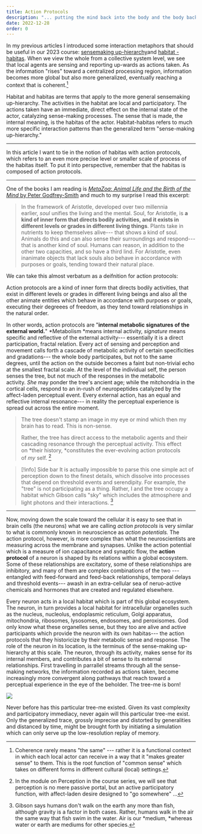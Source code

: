 ```yaml
---
title: Action Protocols
description: "... putting the mind back into the body and the body back into nature"
date: 2022-12-28
order: 0
---
```


In my previous articles I introduced some interaction metaphors that should be useful in our 2023 course: [sensemaking up-hierarchy](new-theory-of-the-body/up-hierarchy)and [habitat - habitas](new-theory-of-the-body/habitat-and-habitas). When we view the whole from a collective system level, we see that local agents are sensing and reporting up-wards as actions taken. As the information "rises" toward a centralized processing region, information becomes more global but also more generalized, eventually reaching a context that is coherent.[^1]

Habitat and habitas are terms that apply to the more general sensemaking up-hierarchy. The activities in the habitat are local and participatory. The actions taken have an immediate, direct effect on the internal state of the actor, catalyzing sense-making processes. The sense that is made, the internal meaning, is the habitas of the actor. Habitat-habitas refers to much more specific interaction patterns than the generalized term "sense-making up-hierarchy."

---

In this article I want to tie in the notion of habitas with action protocols, which refers to an even more precise level or smaller scale of process of the habitas itself. To put it into perspective, remember that the habitas is composed of action protocols.

---

One of the books I am reading is *[MetaZoa](https://www.amazon.com/Metazoa-Animal-Life-Birth-Mind/dp/0374207941/ref=sr_1_3?crid=FEFFF9OC1RIK&keywords=peter+godfrey-smith&qid=1671553152&sprefix=peter+godfrey%2Caps%2C179&sr=8-3)*[:](https://www.amazon.com/Metazoa-Animal-Life-Birth-Mind/dp/0374207941/ref=sr_1_3?crid=FEFFF9OC1RIK&keywords=peter+godfrey-smith&qid=1671553152&sprefix=peter+godfrey%2Caps%2C179&sr=8-3)*[ Animal Life and the Birth of the Mind](https://www.amazon.com/Metazoa-Animal-Life-Birth-Mind/dp/0374207941/ref=sr_1_3?crid=FEFFF9OC1RIK&keywords=peter+godfrey-smith&qid=1671553152&sprefix=peter+godfrey%2Caps%2C179&sr=8-3)*[ by Peter Godfrey-Smith](https://www.amazon.com/Metazoa-Animal-Life-Birth-Mind/dp/0374207941/ref=sr_1_3?crid=FEFFF9OC1RIK&keywords=peter+godfrey-smith&qid=1671553152&sprefix=peter+godfrey%2Caps%2C179&sr=8-3) and much to my surprise I read this excerpt:

> In the framework of Aristotle, developed over two millennia earlier, *soul* unifies the living and the mental. Soul, for Aristotle, is **a kind of inner form that directs bodily activities, and it exists in different levels or grades in different living things**. Plants take in nutrients to keep themselves alive--- that shows a kind of soul. Animals do this and can also sense their surroundings and respond--- that is another kind of soul. Humans can reason, in addition to the other two capacities, and so have a third lind. For Aristotle, even inanimate objects that lack souls also behave in accordance with purposes or goals, tending toward their natural place.

We can take this almost verbatum as a deifnition for action protocols:

Action protocols are a kind of inner form that directs bodily activities, that exist in different levels or grades in different living beings and also all the other animate entities which behave in accordance with purposes or goals, executing their degreees of freedom, as they tend toward relationships in the natural order.

In other words, action protocols are "**internal metabolic signatures of the external world.**" *Metabolism *means internal activity, *signature* means specific and reflective of the external activity--- essentially it is a direct participation, fractal relation. Every act of sensing and perception and movement calls forth a cascade of metabolic activity of certain specificities and gradations--- the whole body participates, but not to the same degrees, until the action on the outside becomes a faint but non-trivial echo at the smallest fractal scale. At the level of the individual self, the person senses the tree, but not much of the responses in the metabolic activity. *She* may ponder the tree's ancient age; while the mitchondria in the cortical cells, respond to an in-rush of neuropeptides catalyzed by the affect-laden perceptual event. Every external action, has an equal and reflective internal resonance--- in reality the perceptual experience is spread out across the entire moment.

> The tree doesn't stamp an image in my eye or mind which then my brain has to read. This is non-sense.
>
> Rather, the tree has direct access to the metabolic agents and their cascading resonance through the perceptual activity. This effect on *their history, *constitutes the ever-evolving action protocols of *my* self. [^2]

> [!info] Side bar
> It is actually impossible to parse this one simple act of perception down to the finest details, which dissolve into processes that depend on threshold events and serendipity. For example, the "tree" is not participating as a thing. Rather, I and the tree occupy a habitat which Gibson calls "sky" which includes the atmosphere and light photons and their interactions. [^3]

* * * * *

Now, moving down the scale toward the cellular it is easy to see that in brain cells (the neurons) what we are calling *action protocols* is very similar to what is commonly known in neuroscience as *action potentials.* The action protocol, however, is more complex than what the neuroscientists are measuring across the membrane and synapses. Unlike the action potential which is a measure of ion capacitance and synaptic flow, the **action protocol** of a neuron is shaped by its relations within a global ecosystem. Some of these relationships are excitatory, some of these relationships are inhibitory, and many of them are complex combinations of the two --- entangled with feed-forward and feed-back relationships, temporal delays and threshold events--- awash in an extra-cellular sea of neruo-active chemicals and hormones that are created and regulated elsewhere.

Every neuron acts in a local habitat which is part of this global ecosystem. The neuron, in turn provides a local habitat for intracellular organelles such as the nucleus, nucleolus, endoplasmic reticulum, Golgi apparatus, mitochondria, ribosomes, lysosomes, endosomes, and peroxisomes. God only know what these organelles sense, but they too are alive and active participants which provide the neuron with its own habitas--- the action protocols that they historicize by their metabolic sense and response. The role of the neuron in its location, is the terminus of the sense-making up-hierarchy at this scale. The neuron, through its activity, makes sense for its internal members, and contributes a bit of sense to its external relationships. First travelling in parrallel streams through all the sense-making networks, the information recorded as actions taken, become increasingly more convergent along pathways that reach toward a perceptual experience in the eye of the beholder. The tree-me is born!

![](images/the-tree-me-is-born.jpg)

Never before has this particular tree-me existed. Given its vast complexity and participatory immediacy, never again will this particular tree-me exist. Only the generalized trace, grossly imprecise and distorted by generalities and distanced by time, might be brought forth by initiating a simulation which can only serve up the low-resolution replay of memory.

[^1]: Coherence rarely means "the same" --- rather it is a functional context in which each local actor can receive in a way that it "makes greater sense" to them. This is the root function of "common sense" which takes on different forms in different cultural (local) settings.

[^2]: In the module on Perception in the course series, we will see that perception is no mere passive portal, but an active participatory function, with affect-laden desire designed to "go somewhere" ...

[^3]: Gibson says humans don't walk on the earth any more than fish, although gravity is a factor in both cases. Rather, humans walk in the air the same way that fish swim in the water. Air is our *medium, *whereas water or earth are mediums for other species.

